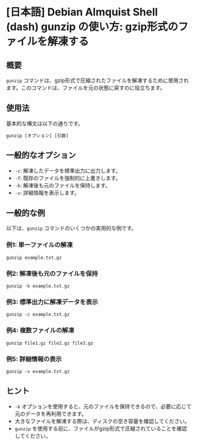 # [日本語] Debian Almquist Shell (dash) gunzip の使い方: gzip形式のファイルを解凍する

## 概要
`gunzip` コマンドは、gzip形式で圧縮されたファイルを解凍するために使用されます。このコマンドは、ファイルを元の状態に戻すのに役立ちます。

## 使用法
基本的な構文は以下の通りです。

```
gunzip [オプション] [引数]
```

## 一般的なオプション
- `-c`: 解凍したデータを標準出力に出力します。
- `-f`: 既存のファイルを強制的に上書きします。
- `-k`: 解凍後も元のファイルを保持します。
- `-v`: 詳細情報を表示します。

## 一般的な例
以下は、`gunzip` コマンドのいくつかの実用的な例です。

### 例1: 単一ファイルの解凍
```
gunzip example.txt.gz
```

### 例2: 解凍後も元のファイルを保持
```
gunzip -k example.txt.gz
```

### 例3: 標準出力に解凍データを表示
```
gunzip -c example.txt.gz
```

### 例4: 複数ファイルの解凍
```
gunzip file1.gz file2.gz file3.gz
```

### 例5: 詳細情報の表示
```
gunzip -v example.txt.gz
```

## ヒント
- `-k` オプションを使用すると、元のファイルを保持できるので、必要に応じて元のデータを再利用できます。
- 大きなファイルを解凍する際は、ディスクの空き容量を確認してください。
- `gunzip` を使用する前に、ファイルがgzip形式で圧縮されていることを確認してください。